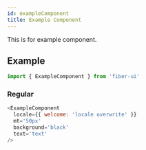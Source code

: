 ```yaml
---
id: exampleComponent
title: Example Component
---
```


This is for example component.

## Example

```js
import { ExampleComponent } from 'fiber-ui'
```

### Regular

```js live
<ExampleComponent
  locale={{ welcome: 'locale overwrite' }}
  mt='50px'
  background='black'
  text='text'
/>
```
